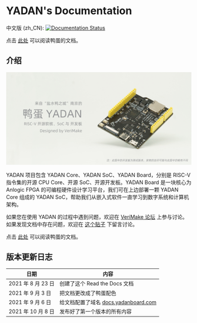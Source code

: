 # YADAN's Documentation  
  
中文版 (zh_CN): [![Documentation Status](https://readthedocs.org/projects/yadan/badge/?version=latest)](http://docs.yadanboard.com/zh_CN/latest/?badge=latest)  
  
点击 [此处](http://docs.yadanboard.com/) 可以阅读鸭蛋的文档。  
  
## 介绍  
  
[![](docs/source/imgs/img_00_01.jpg)](http://docs.yadanboard.com/)  
  
YADAN 项目包含 YADAN Core、YADAN SoC、YADAN Board，分别是 RISC-V 指令集的开源 CPU Core、开源 SoC、开源开发板。YADAN Board 是一块核心为 Anlogic FPGA 的可编程硬件设计学习平台，我们可在上边部署一颗 YADAN Core 组成的 YADAN SoC，帮助我们从嵌入式软件一直学习到数字系统和计算机架构。  
  
如果您在使用 YADAN 的过程中遇到问题，欢迎在 [VeriMake 论坛](https://www.verimake.com/) 上参与讨论。如果发现文档中存在问题，欢迎在 [这个贴子](https://verimake.com/topics/269/) 下留言讨论。  
  
点击 [此处](http://docs.yadanboard.com/) 可以阅读鸭蛋的文档。  
  
## 版本更新日志  
  
| 日期               | 内容                                                               |
| ------------------ | ------------------------------------------------------------------ |
| 2021 年 8 月 23 日 | 创建了这个 Read the Docs 文档                                      |
| 2021 年 9 月 3 日  | 把文档更改成了鸭蛋配色                                             |
| 2021 年 9 月 6 日  | 给文档配置了域名 [docs.yadanboard.com](http://docs.yadanboard.com) |
| 2021 年 10 月 8 日 | 发布好了第一个版本的所有内容                                       |
